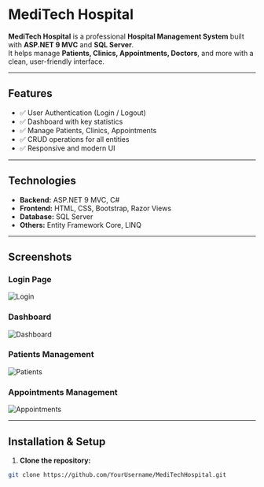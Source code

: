 # MediTech Hospital

**MediTech Hospital** is a professional **Hospital Management System** built with **ASP.NET 9 MVC** and **SQL Server**.  
It helps manage **Patients, Clinics, Appointments, Doctors**, and more with a clean, user-friendly interface.

---

## Features
- ✅ User Authentication (Login / Logout)  
- ✅ Dashboard with key statistics  
- ✅ Manage Patients, Clinics, Appointments  
- ✅ CRUD operations for all entities  
- ✅ Responsive and modern UI  

---

## Technologies
- **Backend:** ASP.NET 9 MVC, C#  
- **Frontend:** HTML, CSS, Bootstrap, Razor Views  
- **Database:** SQL Server  
- **Others:** Entity Framework Core, LINQ  

---

## Screenshots

### Login Page
![Login](screenshots/login.png)

### Dashboard
![Dashboard](screenshots/dashboard.png)

### Patients Management
![Patients](screenshots/patients.png)

### Appointments Management
![Appointments](screenshots/appointments.png)

---

## Installation & Setup

1. **Clone the repository:**
```bash
git clone https://github.com/YourUsername/MediTechHospital.git
